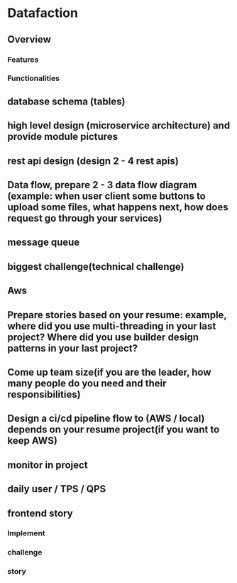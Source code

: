 # Datafaction
## Overview

### Features

### Functionalities

## database schema (tables)

## high level design (microservice architecture) and provide module pictures

## rest api design (design 2 - 4 rest apis)

## Data flow, prepare 2 - 3 data flow diagram (example: when user client some buttons to upload some files, what happens next, how does request go through your services)

## message queue

## biggest challenge(technical challenge)
## Aws

## Prepare stories based on your resume: example,  where did you use multi-threading in your last project? Where did you use builder design patterns in your last project?
## Come up team size(if you are the leader, how many people do you need and their responsibilities)

## Design a ci/cd pipeline flow to (AWS / local) depends on your resume project(if you want to keep AWS)

## monitor in project

## daily user / TPS / QPS
## frontend story
### Implement
### challenge
### story
